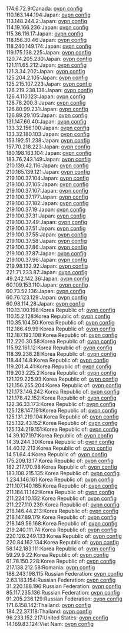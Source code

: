 174.6.72.9:Canada: [ovpn config](vpn/174_6_72_9.ovpn)  
110.163.144.194:Japan: [ovpn config](vpn/110_163_144_194.ovpn)  
113.148.244.2:Japan: [ovpn config](vpn/113_148_244_2.ovpn)  
114.19.166.236:Japan: [ovpn config](vpn/114_19_166_236.ovpn)  
115.36.116.17:Japan: [ovpn config](vpn/115_36_116_17.ovpn)  
118.156.30.46:Japan: [ovpn config](vpn/118_156_30_46.ovpn)  
118.240.149.174:Japan: [ovpn config](vpn/118_240_149_174.ovpn)  
119.175.138.225:Japan: [ovpn config](vpn/119_175_138_225.ovpn)  
120.74.205.230:Japan: [ovpn config](vpn/120_74_205_230.ovpn)  
121.111.65.212:Japan: [ovpn config](vpn/121_111_65_212.ovpn)  
121.3.34.202:Japan: [ovpn config](vpn/121_3_34_202.ovpn)  
125.204.2.105:Japan: [ovpn config](vpn/125_204_2_105.ovpn)  
125.215.107.223:Japan: [ovpn config](vpn/125_215_107_223.ovpn)  
126.219.238.138:Japan: [ovpn config](vpn/126_219_238_138.ovpn)  
126.4.110.123:Japan: [ovpn config](vpn/126_4_110_123.ovpn)  
126.78.200.3:Japan: [ovpn config](vpn/126_78_200_3.ovpn)  
126.80.99.231:Japan: [ovpn config](vpn/126_80_99_231.ovpn)  
126.89.29.105:Japan: [ovpn config](vpn/126_89_29_105.ovpn)  
131.147.60.40:Japan: [ovpn config](vpn/131_147_60_40.ovpn)  
133.32.156.100:Japan: [ovpn config](vpn/133_32_156_100.ovpn)  
133.32.180.103:Japan: [ovpn config](vpn/133_32_180_103.ovpn)  
153.192.51.238:Japan: [ovpn config](vpn/153_192_51_238.ovpn)  
157.70.218.223:Japan: [ovpn config](vpn/157_70_218_223.ovpn)  
180.198.163.104:Japan: [ovpn config](vpn/180_198_163_104.ovpn)  
183.76.243.149:Japan: [ovpn config](vpn/183_76_243_149.ovpn)  
210.139.42.116:Japan: [ovpn config](vpn/210_139_42_116.ovpn)  
210.165.139.121:Japan: [ovpn config](vpn/210_165_139_121.ovpn)  
219.100.37.104:Japan: [ovpn config](vpn/219_100_37_104.ovpn)  
219.100.37.105:Japan: [ovpn config](vpn/219_100_37_105.ovpn)  
219.100.37.107:Japan: [ovpn config](vpn/219_100_37_107.ovpn)  
219.100.37.177:Japan: [ovpn config](vpn/219_100_37_177.ovpn)  
219.100.37.182:Japan: [ovpn config](vpn/219_100_37_182.ovpn)  
219.100.37.19:Japan: [ovpn config](vpn/219_100_37_19.ovpn)  
219.100.37.31:Japan: [ovpn config](vpn/219_100_37_31.ovpn)  
219.100.37.49:Japan: [ovpn config](vpn/219_100_37_49.ovpn)  
219.100.37.51:Japan: [ovpn config](vpn/219_100_37_51.ovpn)  
219.100.37.55:Japan: [ovpn config](vpn/219_100_37_55.ovpn)  
219.100.37.58:Japan: [ovpn config](vpn/219_100_37_58.ovpn)  
219.100.37.86:Japan: [ovpn config](vpn/219_100_37_86.ovpn)  
219.100.37.87:Japan: [ovpn config](vpn/219_100_37_87.ovpn)  
219.100.37.96:Japan: [ovpn config](vpn/219_100_37_96.ovpn)  
219.98.132.92:Japan: [ovpn config](vpn/219_98_132_92.ovpn)  
221.71.233.87:Japan: [ovpn config](vpn/221_71_233_87.ovpn)  
49.242.142.36:Japan: [ovpn config](vpn/49_242_142_36.ovpn)  
60.109.153.110:Japan: [ovpn config](vpn/60_109_153_110.ovpn)  
60.73.52.136:Japan: [ovpn config](vpn/60_73_52_136.ovpn)  
60.76.123.129:Japan: [ovpn config](vpn/60_76_123_129.ovpn)  
60.98.114.28:Japan: [ovpn config](vpn/60_98_114_28.ovpn)  
110.13.100.198:Korea Republic of: [ovpn config](vpn/110_13_100_198.ovpn)  
110.15.2.128:Korea Republic of: [ovpn config](vpn/110_15_2_128.ovpn)  
110.35.104.50:Korea Republic of: [ovpn config](vpn/110_35_104_50.ovpn)  
112.186.49.99:Korea Republic of: [ovpn config](vpn/112_186_49_99.ovpn)  
112.187.193.108:Korea Republic of: [ovpn config](vpn/112_187_193_108.ovpn)  
112.220.30.58:Korea Republic of: [ovpn config](vpn/112_220_30_58.ovpn)  
115.92.161.12:Korea Republic of: [ovpn config](vpn/115_92_161_12.ovpn)  
118.39.238.28:Korea Republic of: [ovpn config](vpn/118_39_238_28.ovpn)  
118.44.14.8:Korea Republic of: [ovpn config](vpn/118_44_14_8.ovpn)  
119.201.4.41:Korea Republic of: [ovpn config](vpn/119_201_4_41.ovpn)  
119.203.225.2:Korea Republic of: [ovpn config](vpn/119_203_225_2.ovpn)  
121.129.225.93:Korea Republic of: [ovpn config](vpn/121_129_225_93.ovpn)  
121.156.255.204:Korea Republic of: [ovpn config](vpn/121_156_255_204.ovpn)  
121.173.146.242:Korea Republic of: [ovpn config](vpn/121_173_146_242.ovpn)  
121.178.42.152:Korea Republic of: [ovpn config](vpn/121_178_42_152.ovpn)  
122.36.33.173:Korea Republic of: [ovpn config](vpn/122_36_33_173.ovpn)  
125.128.147.191:Korea Republic of: [ovpn config](vpn/125_128_147_191.ovpn)  
125.131.219.104:Korea Republic of: [ovpn config](vpn/125_131_219_104.ovpn)  
125.132.43.152:Korea Republic of: [ovpn config](vpn/125_132_43_152.ovpn)  
125.134.219.151:Korea Republic of: [ovpn config](vpn/125_134_219_151.ovpn)  
14.39.107.197:Korea Republic of: [ovpn config](vpn/14_39_107_197.ovpn)  
14.39.244.30:Korea Republic of: [ovpn config](vpn/14_39_244_30.ovpn)  
14.40.12.213:Korea Republic of: [ovpn config](vpn/14_40_12_213.ovpn)  
14.51.64.4:Korea Republic of: [ovpn config](vpn/14_51_64_4.ovpn)  
175.209.13.17:Korea Republic of: [ovpn config](vpn/175_209_13_17.ovpn)  
182.217.170.98:Korea Republic of: [ovpn config](vpn/182_217_170_98.ovpn)  
183.108.215.135:Korea Republic of: [ovpn config](vpn/183_108_215_135.ovpn)  
1.234.146.161:Korea Republic of: [ovpn config](vpn/1_234_146_161.ovpn)  
211.107.140.185:Korea Republic of: [ovpn config](vpn/211_107_140_185.ovpn)  
211.184.11.142:Korea Republic of: [ovpn config](vpn/211_184_11_142.ovpn)  
211.224.10.132:Korea Republic of: [ovpn config](vpn/211_224_10_132.ovpn)  
211.227.110.239:Korea Republic of: [ovpn config](vpn/211_227_110_239.ovpn)  
218.146.44.213:Korea Republic of: [ovpn config](vpn/218_146_44_213.ovpn)  
218.147.89.179:Korea Republic of: [ovpn config](vpn/218_147_89_179.ovpn)  
218.149.56.168:Korea Republic of: [ovpn config](vpn/218_149_56_168.ovpn)  
219.240.111.74:Korea Republic of: [ovpn config](vpn/219_240_111_74.ovpn)  
220.126.249.133:Korea Republic of: [ovpn config](vpn/220_126_249_133.ovpn)  
220.84.162.134:Korea Republic of: [ovpn config](vpn/220_84_162_134.ovpn)  
58.142.183.111:Korea Republic of: [ovpn config](vpn/58_142_183_111.ovpn)  
59.29.9.22:Korea Republic of: [ovpn config](vpn/59_29_9_22.ovpn)  
61.78.150.228:Korea Republic of: [ovpn config](vpn/61_78_150_228.ovpn)  
217.138.212.58:Romania: [ovpn config](vpn/217_138_212_58.ovpn)  
188.243.198.115:Russian Federation: [ovpn config](vpn/188_243_198_115.ovpn)  
2.63.183.154:Russian Federation: [ovpn config](vpn/2_63_183_154.ovpn)  
31.220.188.196:Russian Federation: [ovpn config](vpn/31_220_188_196.ovpn)  
85.117.235.136:Russian Federation: [ovpn config](vpn/85_117_235_136.ovpn)  
91.205.236.129:Russian Federation: [ovpn config](vpn/91_205_236_129.ovpn)  
171.6.158.142:Thailand: [ovpn config](vpn/171_6_158_142.ovpn)  
184.22.37.118:Thailand: [ovpn config](vpn/184_22_37_118.ovpn)  
96.233.152.217:United States: [ovpn config](vpn/96_233_152_217.ovpn)  
14.169.83.124:Viet Nam: [ovpn config](vpn/14_169_83_124.ovpn)  
